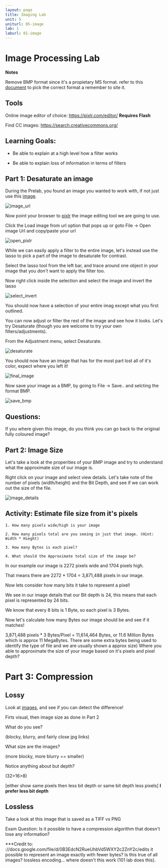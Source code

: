 ```yaml
---
layout: page
title: Imaging Lab
unit: 5
uniturl: 05-image
lab: 1
laburl: 01-image
---
```


Image Processing Lab
====================

**Notes**

Remove BMP format since it's a propietary MS format.
refer to this [document](http://users.wfu.edu/matthews/misc/graphics/formats/formats.html) to pick the correct format a remember to site it.

Tools
-----
Online image editor of choice: https://pixlr.com/editor/ **Requires Flash**

Find CC images: https://search.creativecommons.org/

Learning Goals:
---------------
+ Be able to explain at a high level how a filter works 

+ Be able to explain loss of information in terms of filters

Part 1: Desaturate an image
---------------------------

During the Prelab, you found an image you wanted to work with, if not just use this [image](https://upload.wikimedia.org/wikipedia/commons/2/2f/There%27s_a_party%3F.jpg).

![image_url](img_url.png)

Now point your browser to [pixlr](https://pixlr.com/editor/) the image editing tool we are going to use.

Click the Load image from url option that pops up or goto File -> Open image Url and copy/paste your url

![open_pixlr](pixlr.png)

While we can easily apply a filter to the entire image, let's instead use the lasso to pick a part of the image to desaturate for contrast.

Select the lasso tool from the left bar, and trace around one object in your image that you *don't* want to apply the filter too.

Now right click inside the selection and select the image and invert the lasso 

![select_invert](invert.png)

You should now have a selection of your entire imag except what you first outlined. 

You can now adjust or filter the rest of the image and see how it looks. Let's try Desaturate (though you are welcome to try your own filters/adjustments).

From the Adjustment menu, select Desaturate.

![desaturate](desaturate.png)

You should now have an image that has for the most part lost all of it's color, expect where you left it!

![final_image](final_image.png) 

Now save your image as a BMP, by going to File -> Save.. and selcting the format BMP.

![save_bmp](save_bmp.png)

Questions:
----------
If you where given this image, do you think you can go back to the original fully coloured image?


Part 2: Image Size
------------------

Let's take a look at the properities of your BMP image and try to understand what the approximate size of our image is.

Right click on your image and select view details. Let's take note of the number of pixels (width/height) and the Bit Depth, and see if we can work out the size of the file.

![image_details](image_details.png)

Activity: Estimate file size from it's pixels
---------------------------------------------

	1. How many pixels wide/high is your image

	2. How many pixels total are you seeing in just that image. (Hint: Width * Hieght)

	3. How many Bytes is each pixel?

	4. What should the Approximate total size of the image be?

In our example our image is 2272 pixels wide and 1704 pixels high.

That means there are 2272 * 1704 = 3,871,488  pixels in our image.

Now lets consider how many bits it take to represent a pixel!

We see in our image details that our Bit depth is 24, this means that each pixel is represented by 24 bits.

We know that every 8 bits is 1 Byte, so each pixel is 3 Bytes. 

Now let's calculate how many Bytes our image should be and see if it matches!

3,871,488 pixels * 3 Bytes/Pixel = 11,614,464 Bytes, or 11.6 Million Bytes which is approx 11 MegaBytes. There are some extra bytes being used to identify the type of file and we are usually shown a approx size)	
Where you able to approximate the size of your image based on it's pixels and pixel depth?

Part 3: Compression
===================


Lossy
-----

Look at [images](https://en.wikipedia.org/wiki/File:Quality_comparison_jpg_vs_saveforweb.jpg), and see if you can detect the difference!

Firts visual, then image size as done in Part 2

What do you see?

(blocky, blurry, and fairly close jpg links)

What size are the images?

(more blocky, more blurry == smaller)

Notice anything about but depth?

(32>16>8)

[either show same pixels then less bit depth or same bit depth less pixels] **I prefer less bit depth**



Lossless
--------

Take a look at this image that is saved as a TIFF vs PNG


Exam Question: Is it possible to have a compression algorithm that doesn't lose any information?


***Credit to: 
://docs.google.com/file/d/0B3EdcN2RueUhbVd5WXY2c2ZnY2c/edits it possible to represent an image exactly with fewer bytes? Is this true of all images? lossless encoding... where doesn't this work (101 lab does this).
